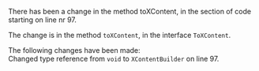 There has been a change in the method toXContent, in the section of code starting on line nr 97.
  
The change is in the method ```toXContent```, in the interface ```ToXContent```.
  
The following changes have been made:  
Changed type reference from ```void``` to ```XContentBuilder``` on line 97.  
